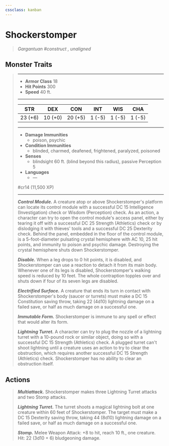 ```yaml
---
cssclass: kanban
---
```


# Shockerstomper
>*Gargantuan #construct , unaligned*
## Monster Traits
>___
>- **Armor Class** 18
>- **Hit Points** 300
>- **Speed** 40 ft.
>___
>|STR|DEX|CON|INT|WIS|CHA|
>|:---:|:---:|:---:|:---:|:---:|:---:|
>|23 (+6)|10 (+0)|20 (+5)|1 (-5)|1 (-5)|1 (-5)|
>___
>- **Damage Immunities**
>	 - poison, psychic
>- **Condition Immunities**
>	 - blinded, charmed, deafened, frightened, paralyzed, poisoned
>- **Senses**
>	 - blindsight 60 ft. (blind beyond this radius), passive Perception 5
>- **Languages**
>	 - —
>
> #cr14 (11,500 XP)
>___
>***Control Module.*** A creature atop or above Shockerstomper's platform can locate its control module with a successful DC 15 Intelligence (Investigation) check or Wisdom (Perception) check. As an action, a character can try to open the control module's access panel, either by tearing it off with a successful DC 25 Strength (Athletics) check or by dislodging it with thieves' tools and a successful DC 25 Dexterity check. Behind the panel, embedded in the floor of the control module, is a 5-foot-diameter pulsating crystal hemisphere with AC 10, 25 hit points, and immunity to poison and psychic damage. Destroying the crystal hemisphere shuts down Shockerstomper.  
>
>***Disable.*** When a leg drops to 0 hit points, it is disabled, and Shockerstomper can use a reaction to detach it from its main body. Whenever one of its legs is disabled, Shockerstomper's walking speed is reduced by 10 feet. The whole contraption topples over and shuts down if four of its seven legs are disabled.  
>
>***Electrified Surface.*** A creature that ends its turn in contact with Shockerstomper's body (saucer or turrets) must make a DC 15 Constitution saving throw, taking 22 (4d10) lightning damage on a failed save, or half as much damage on a successful one.  
>
>***Immutable Form.*** Shockerstomper is immune to any spell or effect that would alter its form.  
>
>***Lightning Turret.*** A character can try to plug the nozzle of a lightning turret with a 10-pound rock or similar object, doing so with a successful DC 15 Strength (Athletics) check. A plugged turret can't shoot lightning until a creature uses an action to try to clear the obstruction, which requires another successful DC 15 Strength (Athletics) check. Shockerstomper has no ability to clear an obstruction itself.  
>
## Actions
>***Multiattack.*** Shockerstomper makes three Lightning Turret attacks and two Stomp attacks.  
>
>***Lightning Turret.*** The turret shoots a magical lightning bolt at one creature within 60 feet of Shockerstomper. The target must make a DC 15 Dexterity saving throw, taking 44 (8d10) lightning damage on a failed save, or half as much damage on a successful one.  
>
>***Stomp.*** Melee Weapon Attack: +8 to hit, reach 10 ft., one creature. Hit: 22 (3d10 + 6) bludgeoning damage.